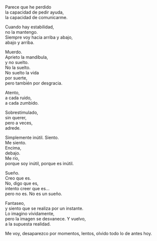 Parece que he perdido  
la capacidad de pedir ayuda,  
la capacidad de comunicarme.

Cuando hay estabilidad,  
no la mantengo.  
Siempre voy hacia arriba y abajo,  
abajo y arriba.

Muerdo.  
Aprieto la mandíbula,  
y no suelto.  
No la suelto.  
No suelto la vida   
por suerte,  
pero también por desgracia.

Atento,  
a cada ruido,  
a cada zumbido.

Sobrestimulado,  
sin querer,  
pero a veces,  
adrede.

Simplemente inútil.
Siento.  
Me siento.  
Encima,  
debajo.  
Me río,  
porque soy inútil,
porque es inútil.

Sueño.  
Creo que es.  
No, digo que es,  
intento creer que es…  
pero no es.
No es un sueño.

Fantaseo,  
y siento que se realiza por un instante.  
Lo imagino vívidamente,  
pero la imagen se desvanece.
Y vuelvo,  
a la supuesta realidad.

Me voy, 
desaparezco por momentos,
lentos,
olvido todo lo de antes hoy.